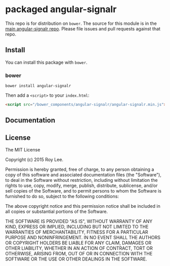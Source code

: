 # packaged angular-signalr

This repo is for distribution on `bower`. The source for this module is in the
[main angular-signalr repo](https://github.com/roylee0704/angular-signalr).
Please file issues and pull requests against that repo.

## Install

You can install this package with `bower`.

### bower

```shell
bower install angular-signalr
```

Then add a `<script>` to your `index.html`:

```html
<script src="/bower_components/angular-signalr/angular-signalr.min.js"></script>
```

## Documentation


## License

The MIT License

Copyright (c) 2015 Roy Lee. 

Permission is hereby granted, free of charge, to any person obtaining a copy
of this software and associated documentation files (the "Software"), to deal
in the Software without restriction, including without limitation the rights
to use, copy, modify, merge, publish, distribute, sublicense, and/or sell
copies of the Software, and to permit persons to whom the Software is
furnished to do so, subject to the following conditions:

The above copyright notice and this permission notice shall be included in
all copies or substantial portions of the Software.

THE SOFTWARE IS PROVIDED "AS IS", WITHOUT WARRANTY OF ANY KIND, EXPRESS OR
IMPLIED, INCLUDING BUT NOT LIMITED TO THE WARRANTIES OF MERCHANTABILITY,
FITNESS FOR A PARTICULAR PURPOSE AND NONINFRINGEMENT. IN NO EVENT SHALL THE
AUTHORS OR COPYRIGHT HOLDERS BE LIABLE FOR ANY CLAIM, DAMAGES OR OTHER
LIABILITY, WHETHER IN AN ACTION OF CONTRACT, TORT OR OTHERWISE, ARISING FROM,
OUT OF OR IN CONNECTION WITH THE SOFTWARE OR THE USE OR OTHER DEALINGS IN
THE SOFTWARE.
